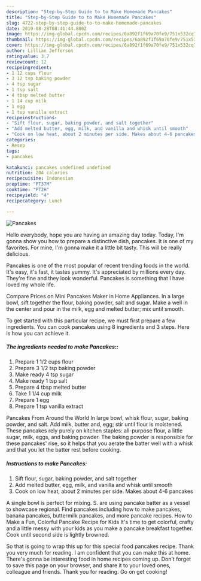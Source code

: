 ```yaml
---
description: "Step-by-Step Guide to to Make Homemade Pancakes"
title: "Step-by-Step Guide to to Make Homemade Pancakes"
slug: 4722-step-by-step-guide-to-to-make-homemade-pancakes
date: 2019-08-28T08:41:44.880Z
image: https://img-global.cpcdn.com/recipes/6a892f1f69a70fe9/751x532cq70/pancakes-recipe-main-photo.jpg
thumbnail: https://img-global.cpcdn.com/recipes/6a892f1f69a70fe9/751x532cq70/pancakes-recipe-main-photo.jpg
cover: https://img-global.cpcdn.com/recipes/6a892f1f69a70fe9/751x532cq70/pancakes-recipe-main-photo.jpg
author: Lillian Jefferson
ratingvalue: 3.7
reviewcount: 12
recipeingredient:
- 1 12 cups flour
- 3 12 tsp baking powder
- 4 tsp sugar
- 1 tsp salt
- 4 tbsp melted butter
- 1 14 cup milk
- 1 egg
- 1 tsp vanilla extract
recipeinstructions:
- "Sift flour, sugar, baking powder, and salt together"
- "Add melted butter, egg, milk, and vanilla and whisk until smooth"
- "Cook on low heat, about 2 minutes per side. Makes about 4-6 pancakes"
categories:
- Resep
tags:
- pancakes

katakunci: pancakes undefined undefined
nutrition: 204 calories
recipecuisine: Indonesian
preptime: "PT37M"
cooktime: "PT2H"
recipeyield: "4"
recipecategory: Lunch

---
```



![Pancakes](https://img-global.cpcdn.com/recipes/6a892f1f69a70fe9/751x532cq70/pancakes-recipe-main-photo.jpg)

Hello everybody, hope you are having an amazing day today. Today, I'm gonna show you how to prepare a distinctive dish, pancakes. It is one of my favorites. For mine, I'm gonna make it a little bit tasty. This will be really delicious.

Pancakes is one of the most popular of recent trending foods in the world. It's easy, it's fast, it tastes yummy. It's appreciated by millions every day. They're fine and they look wonderful. Pancakes is something that I have loved my whole life.

Compare Prices on Mini Pancakes Maker in Home Appliances. In a large bowl, sift together the flour, baking powder, salt and sugar. Make a well in the center and pour in the milk, egg and melted butter; mix until smooth.


To get started with this particular recipe, we must first prepare a few ingredients. You can cook pancakes using 8 ingredients and 3 steps. Here is how you can achieve it.

##### The ingredients needed to make Pancakes::

1. Prepare 1 1/2 cups flour
1. Prepare 3 1/2 tsp baking powder
1. Make ready 4 tsp sugar
1. Make ready 1 tsp salt
1. Prepare 4 tbsp melted butter
1. Take 1 1/4 cup milk
1. Prepare 1 egg
1. Prepare 1 tsp vanilla extract


Pancakes From Around the World In large bowl, whisk flour, sugar, baking powder, and salt. Add milk, butter and, egg; stir until flour is moistened. These pancakes rely purely on kitchen staples: all-purpose flour, a little sugar, milk, eggs, and baking powder. The baking powder is responsible for these pancakes&#39; rise, so it helps that you aerate the batter well with a whisk and that you let the batter rest before cooking. 

##### Instructions to make Pancakes:

1. Sift flour, sugar, baking powder, and salt together
1. Add melted butter, egg, milk, and vanilla and whisk until smooth
1. Cook on low heat, about 2 minutes per side. Makes about 4-6 pancakes


A single bowl is perfect for mixing. S. are using pancake batter as a vessel to showcase regional. Find pancakes including how to make pancakes, banana pancakes, buttermilk pancakes, and more pancake recipes. How to Make a Fun, Colorful Pancake Recipe for Kids It&#39;s time to get colorful, crafty and a little messy with your kids as you make a pancake breakfast together. Cook until second side is lightly browned. 

So that is going to wrap this up for this special food pancakes recipe. Thank you very much for reading. I am confident that you can make this at home. There's gonna be interesting food in home recipes coming up. Don't forget to save this page on your browser, and share it to your loved ones, colleague and friends. Thank you for reading. Go on get cooking!
